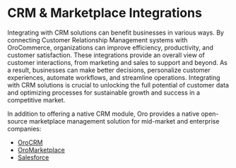 <a id="integrations-crm"></a>

# CRM & Marketplace Integrations

Integrating with CRM solutions can benefit businesses in various ways. By connecting Customer Relationship Management systems with OroCommerce, organizations can improve efficiency, productivity, and customer satisfaction. These integrations provide an overall view of customer interactions, from marketing and sales to support and beyond. As a result, businesses can make better decisions, personalize customer experiences, automate workflows, and streamline operations. Integrating with CRM solutions is crucial to unlocking the full potential of customer data and optimizing processes for sustainable growth and success in a competitive market.

In addition to offering a native CRM module, Oro provides a native open-source marketplace management solution for mid-market and enterprise companies:

* [OroCRM](orocrm.md#integrations-orocrm)
* [OroMarketplace](oromarketplace.md#integrations-marketplace)
* [Salesforce](salesforce.md#integrations-crm-salesforce)
